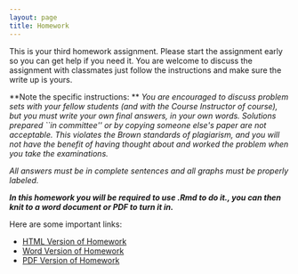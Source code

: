 ```yaml
---
layout: page
title: Homework
---
```



This is your third homework assignment. Please start the assignment early so you can get help if you need it. You are welcome to discuss the assignment with classmates just follow the instructions and make sure the write up is yours. 

**Note the specific instructions: ** *You are encouraged to discuss problem sets with your fellow students (and with the Course Instructor of course), but you must write your own final answers, in your own words. Solutions prepared ``in committee'' or by copying someone else's paper are not acceptable.  This violates the Brown standards of plagiarism, and you will not have the benefit of having thought about and worked the problem when you take the examinations.*

*All answers must be in complete sentences and all graphs must be properly labeled.*

***In this homework you will be required to use .Rmd to do it., you can then knit to a word document or PDF to turn it in.***

Here are some important links:

- [HTML Version of Homework](../hw3.html)
- [Word Version of Homework](https://raw.githubusercontent.com/php-1510-2510/php-1510-2510.github.io/master/homework/hw3.docx)
- [PDF Version of Homework](https://raw.githubusercontent.com/php-1510-2510/php-1510-2510.github.io/master/homework/hw3.pdf)
